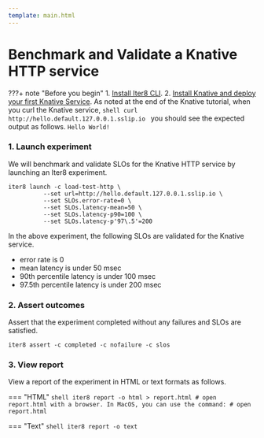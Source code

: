 ```yaml
---
template: main.html
---
```


# Benchmark and Validate a Knative HTTP service

???+ note "Before you begin"
    1. [Install Iter8 CLI](../../../getting-started/install.md).
    2. [Install Knative and deploy your first Knative Service](https://knative.dev/docs/getting-started/first-service/). As noted at the end of the Knative tutorial, when you curl the Knative service,
    ```shell
    curl http://hello.default.127.0.0.1.sslip.io
    ```
    you should see the expected output as follows.
    ```
    Hello World!
    ```

### 1. Launch experiment
We will benchmark and validate SLOs for the Knative HTTP service by launching an Iter8 experiment.

```shell
iter8 launch -c load-test-http \
          --set url=http://hello.default.127.0.0.1.sslip.io \
          --set SLOs.error-rate=0 \
          --set SLOs.latency-mean=50 \
          --set SLOs.latency-p90=100 \
          --set SLOs.latency-p'97\.5'=200
```

In the above experiment, the following SLOs are validated for the Knative service.
- error rate is 0
- mean latency is under 50 msec
- 90th percentile latency is under 100 msec
- 97.5th percentile latency is under 200 msec

### 2. Assert outcomes
Assert that the experiment completed without any failures and SLOs are satisfied.

```shell
iter8 assert -c completed -c nofailure -c slos
```

### 3. View report
View a report of the experiment in HTML or text formats as follows.

=== "HTML"
    ```shell
    iter8 report -o html > report.html
    # open report.html with a browser. In MacOS, you can use the command:
    # open report.html
    ```

=== "Text"
    ```shell
    iter8 report -o text
    ```
